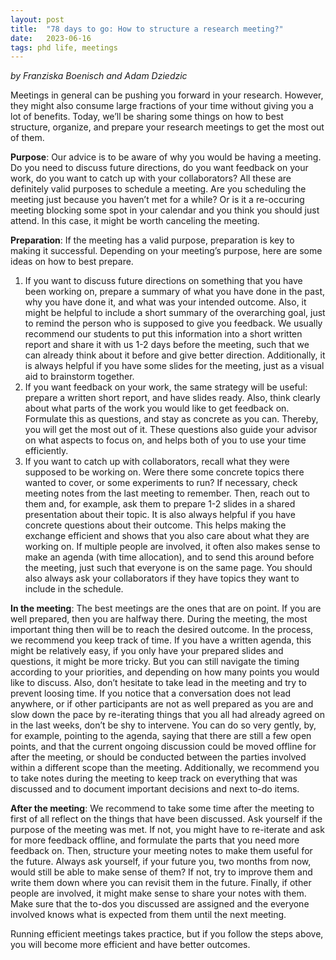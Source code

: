 ```yaml
---
layout: post
title:  "78 days to go: How to structure a research meeting?"
date:   2023-06-16
tags: phd life, meetings
---
```


*by Franziska Boenisch and Adam Dziedzic*

Meetings in general can be pushing you forward in your research. However, they might also consume large fractions of your time without giving you a lot of benefits. Today, we’ll be sharing some things on how to best structure, organize, and prepare your research meetings to get the most out of them.

**Purpose**: Our advice is to be aware of why you would be having a meeting. Do you need to discuss future directions, do you want feedback on your work, do you want to catch up with your collaborators? All these are definitely valid purposes to schedule a meeting. Are you scheduling the meeting just because you haven’t met for a while? Or is it a re-occuring meeting blocking some spot in your calendar and you think you should just attend. In this case, it might be worth canceling the meeting.

**Preparation**: If the meeting has a valid purpose, preparation is key to making it successful. Depending on your meeting’s purpose, here are some ideas on how to best prepare. 
1. If you want to discuss future directions on something that you have been working on, prepare a summary of what you have done in the past, why you have done it, and what was your intended outcome. Also, it might be helpful to include a short summary of the overarching goal, just to remind the person who is supposed to give you feedback. We usually recommend our students to put this information into a short written report and share it with us 1-2 days before the meeting, such that we can already think about it before and give better direction. Additionally, it is always helpful if you have some slides for the meeting, just as a visual aid to brainstorm together.
2. If you want feedback on your work, the same strategy will be useful: prepare a written short report, and have slides ready. Also, think clearly about what parts of the work you would like to get feedback on. Formulate this as questions, and stay as concrete as you can. Thereby, you will get the most out of it. These questions also guide your advisor on what aspects to focus on, and helps both of you to use your time efficiently.
3. If you want to catch up with collaborators, recall what they were supposed to be working on. Were there some concrete topics there wanted to cover, or some experiments to run? If necessary, check meeting notes from the last meeting to remember. Then, reach out to them and, for example, ask them to prepare 1-2 slides in a shared presentation about their topic. It is also always helpful if you have concrete questions about their outcome. This helps making the exchange efficient and shows that you also care about what they are working on. If multiple people are involved, it often also makes sense to make an agenda (with time allocation), and to send this around before the meeting, just such that everyone is on the same page. You should also always ask your collaborators if they have topics they want to include in the schedule.

**In the meeting**: The best meetings are the ones that are on point. If you are well prepared, then you are halfway there. During the meeting, the most important thing then will be to reach the desired outcome. In the process, we recommend you keep track of time. If you have a written agenda, this might be relatively easy, if you only have your prepared slides and questions, it might be more tricky. But you can still navigate the timing according to your priorities, and depending on how many points you would like to discuss. Also, don’t hesitate to take lead in the meeting and try to prevent loosing time. If you notice that a conversation does not lead anywhere, or if other participants are not as well prepared as you are and slow down the pace by re-iterating things that you all had already agreed on in the last weeks, don’t be shy to intervene. You can do so very gently, by, for example, pointing to the agenda, saying that there are still a few open points, and that the current ongoing discussion could be moved offline for after the meeting, or should be conducted between the parties involved within a different scope than the meeting.
Additionally, we recommend you to take notes during the meeting to keep track on everything that was discussed and to document important decisions and next to-do items.

**After the meeting**: We recommend to take some time after the meeting to first of all reflect on the things that have been discussed. Ask yourself if the purpose of the meeting was met. If not, you might have to re-iterate and ask for more feedback offline, and formulate the parts that you need more feedback on. Then, structure your meeting notes to make them useful for the future. Always ask yourself, if your future you, two months from now, would still be able to make sense of them? If not, try to improve them and write them down where you can revisit them in the future. Finally, if other people are involved, it might make sense to share your notes with them. Make sure that the to-dos you discussed are assigned and the everyone involved knows what is expected from them until the next meeting. 

Running efficient meetings takes practice, but if you follow the steps above, you will become more efficient and have better outcomes.
